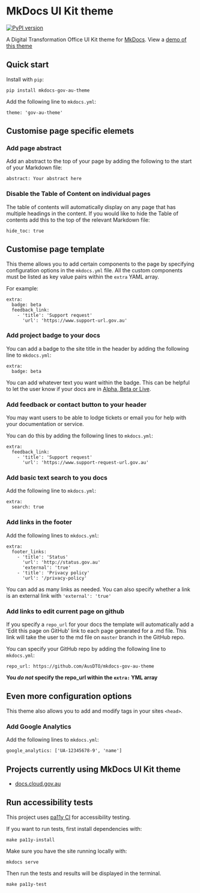 # MkDocs UI Kit theme

[![PyPI version](https://badge.fury.io/py/mkdocs-gov-au-theme.svg)](https://badge.fury.io/py/mkdocs-gov-au-theme)

A Digital Transformation Office UI Kit theme for [MkDocs](http://www.mkdocs.org/). View a [demo of this theme](http://docs.cloud.gov.au/)

## Quick start

Install with `pip`:

```
pip install mkdocs-gov-au-theme
```

Add the following line to `mkdocs.yml`:

```
theme: 'gov-au-theme'
```

## Customise page specific elemets

### Add page abstract

Add an abstract to the top of your page by adding the following to the start of your Markdown file:

```
abstract: Your abstract here
```

### Disable the Table of Content on individual pages

The table of contents will automatically display on any page that has multiple headings in the content. If you would like to hide the Table of contents add this to the top of the relevant Markdown file:

```
hide_toc: true
```
## Customise page template

This theme allows you to add certain components to the page by specifying configuration options in the `mkdocs.yml` file. All the custom components must be listed as key value pairs within the `extra` YAML array.

For example:

```
extra:
  badge: beta
  feedback_link:
    - 'title': 'Support request'
      'url': 'https://www.support-url.gov.au'
```

### Add project badge to your docs

You can add a badge to the site title in the header by adding the following
line to `mkdocs.yml`:

```
extra:
  badge: beta
```

You can add whatever text you want within the badge. This can be helpful to let the user know if your docs are in [Alpha, Beta or Live](https://www.dto.gov.au/standard/service-design-and-delivery-process/).

### Add feedback or contact button to your header

You may want users to be able to lodge tickets or email you for help with your documentation or service.

You can do this by adding the following lines to `mkdocs.yml`:

```
extra:
  feedback_link:
    - 'title': 'Support request'
      'url': 'https://www.support-request-url.gov.au'
```

### Add basic text search to you docs

Add the following line to `mkdocs.yml`:

```
extra:
  search: true
```

### Add links in the footer

Add the following lines to `mkdocs.yml`:

```
extra:
  footer_links:
    - 'title': 'Status'
      'url': 'http://status.gov.au'
      'external': 'true'
    - 'title': 'Privacy policy'
      'url': '/privacy-policy'
```

You can add as many links as needed. You can also specify whether a link is an external link with `'external': 'true'`

### Add links to edit current page on github

If you specify a `repo_url` for your docs the template will automatically add a
'Edit this page on GitHub' link to each page generated for a .md file. This link will take the
user to the md file on `master` branch in the GitHub repo.

You can specify your GitHub repo by adding the following line to `mkdocs.yml`:

```
repo_url: https://github.com/AusDTO/mkdocs-gov-au-theme
```

**You *do not* specify the repo_url within the `extra:` YML array**

## Even more configuration options

This theme also allows you to add and modify tags in your sites `<head>`.

### Add Google Analytics

Add the following lines to `mkdocs.yml`:

```
google_analytics: ['UA-12345678-9', 'name']
```

## Projects currently using MkDocs UI Kit theme

- [docs.cloud.gov.au](https://github.com/AusDTO/cga_docs)

## Run accessibility tests

This project uses [pa11y CI](https://www.npmjs.com/package/pa11y-ci) for accessibility testing.

If you want to run tests, first install dependencies with:

```
make pa11y-install
```

Make sure you have the site running locally with:

```
mkdocs serve
```

Then run the tests and results will be displayed in the terminal.

```
make pa11y-test
```
